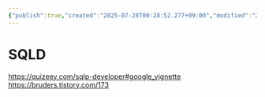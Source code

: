 ```yaml
---
{"publish":true,"created":"2025-07-28T00:28:52.277+09:00","modified":"2025-08-01T00:19:45.536+09:00","cssclasses":""}
---
```


# SQLD


https://quizeey.com/sqlp-developer#google_vignette
https://bruders.tistory.com/173